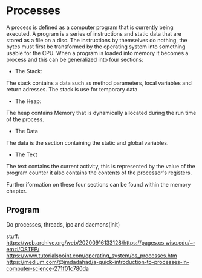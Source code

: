 
# Processes

A process is defined as a computer program that is currently being executed. A program is a 
series of instructions and static data that are stored as a file on a disc. The instructions
by themselves do nothing, the bytes must first be transformed by the operating system into 
something usable for the CPU. When a program is loaded into memory it becomes a process and 
this can be generalized into four sections:

- The Stack:

The stack contains a data such as method parameters, local variables and return adresses. The stack is use for temporary data.
- The Heap:

The heap contains Memory that is dynamically allocated during the run time of the process.
- The Data

The data is the section containing the static and global variables.
- The Text

The text contains the current activity, this is represented by the value of the program counter it also contains the contents of the processor's registers.

Further iformation on these four sections can be found within the memory chapter.


## Program





Do processes, threads, ipc and daemons(init)




stuff:
https://web.archive.org/web/20200916133128/https://pages.cs.wisc.edu/~remzi/OSTEP/
https://www.tutorialspoint.com/operating_system/os_processes.htm
https://medium.com/@imdadahad/a-quick-introduction-to-processes-in-computer-science-271f01c780da













